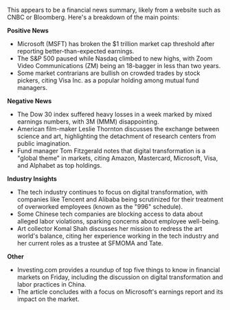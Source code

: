 This appears to be a financial news summary, likely from a website such as CNBC or Bloomberg. Here's a breakdown of the main points:

**Positive News**

* Microsoft (MSFT) has broken the $1 trillion market cap threshold after reporting better-than-expected earnings.
* The S&P 500 paused while Nasdaq climbed to new highs, with Zoom Video Communications (ZM) being an 18-bagger in less than two years.
* Some market contrarians are bullish on crowded trades by stock pickers, citing Visa Inc. as a popular holding among mutual fund managers.

**Negative News**

* The Dow 30 index suffered heavy losses in a week marked by mixed earnings numbers, with 3M (MMM) disappointing.
* American film-maker Leslie Thornton discusses the exchange between science and art, highlighting the detachment of research centers from public imagination.
* Fund manager Tom Fitzgerald notes that digital transformation is a "global theme" in markets, citing Amazon, Mastercard, Microsoft, Visa, and Alphabet as top holdings.

**Industry Insights**

* The tech industry continues to focus on digital transformation, with companies like Tencent and Alibaba being scrutinized for their treatment of overworked employees (known as the "996" schedule).
* Some Chinese tech companies are blocking access to data about alleged labor violations, sparking concerns about employee well-being.
* Art collector Komal Shah discusses her mission to redress the art world's balance, citing her experience working in the tech industry and her current roles as a trustee at SFMOMA and Tate.

**Other**

* Investing.com provides a roundup of top five things to know in financial markets on Friday, including the discussion on digital transformation and labor practices in China.
* The article concludes with a focus on Microsoft's earnings report and its impact on the market.